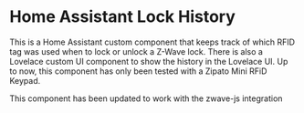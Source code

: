 # Home Assistant Lock History

This is a  Home Assistant custom component that keeps track of which RFID tag was used when to lock or unlock a Z-Wave lock. 
There is also a Lovelace custom UI component to show the history in the Lovelace UI.
Up to now, this component has only been tested with a Zipato Mini RFiD Keypad.

This component has been updated to work with the zwave-js integration

